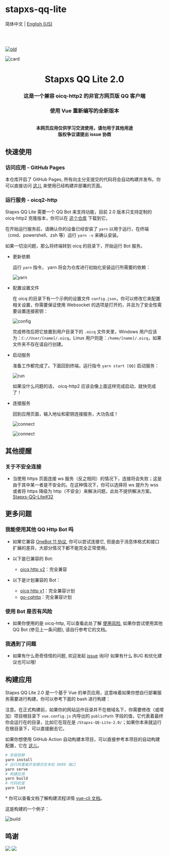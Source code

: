 # stapxs-qq-lite

简体中文 | [English (US)](README/en_US.md)

<br>
<br>

[![old](README/to-old-ver.png)](https://github.com/Stapxs/Stapxs-QQ-Lite)

![card](README/card.png)

<div align="center">
    <h1>Stapxs QQ Lite 2.0</h1>
    <h3>这是一个兼容 oicq-http2 的非官方网页版 QQ 客户端</h3>
    <h3>使用 Vue 重新编写的全新版本</h3><br>
    <strong>本网页应用仅供学习交流使用，请勿用于其他用途</strong><br>
    <strong>版权争议请提出 issue 协商</strong>
</div>

## 快速使用
### 访问应用 - GitHub Pages
本仓库开启了 GitHub Pages, 所有向主分支提交的代码将会自动构建并发布。你可以直接访问 [这儿](https://stapxs.github.io/Stapxs-QQ-Lite-2.0) 来使用已经构建并部署的页面。

### 运行服务 - oicq2-http
Stapxs QQ Lite 需要一个 QQ Bot 来支持功能，目前 2.0 版本只支持定制的 oicq-http2 克隆版本，你可以在 [这个仓库](https://github.com/Tim-Paik/oicq-http2) 下载到它。

在开始运行服务前，请确认你的设备已经安装了 `yarn` 以用于运行，在终端（cmd、powershell、zsh 等）运行 `yarn -v` 来确认安装。

如果一切没问题，那么将终端转到 oicq 的目录下，开始运行 Bot 服务。

- 更新依赖
    
    运行 `yarn` 指令， yarn 将会为仓库进行初始化安装运行所需要的依赖：

    ![yarn](README/yarn.png)

- 配置设置文件

    在 oicq 的目录下有一个示例的设置文件 `config.json`，你可以修改它来配置相关设置，你需要保证使用 Websocket 的选项是打开的，并且为了安全性需要设置连接密钥：

    ![config](README/config.png)

    完成修改后把它放置到用户目录下的 `.oicq` 文件夹里，Windows 用户应该为：`C://User/[name]/.oicq`，Linux 用户则是：`/home/[name]/.oicq`，如果文件夹不存在请自行创建。

- 启动服务

    准备工作都完成了。下面回到终端，运行指令 `yarn start [QQ]` 启动服务：

    ![run](README/run.png)

    如果没什么问题的话， oicq-http2 应该会像上面这样完成启动，就快完成了！

- 连接服务

    回到应用页面，输入地址和密钥连接服务，大功告成！

    ![connect](README/connect.png)

    
    ![connect](README/home.png)

## 其他提醒

### 关于不安全连接
- 当使用 https 页面连接 ws 服务（反之相同）的情况下，连接将会失败；这是由于其中某一者是不安全的。在这种情况下，你可以选择将 ws 提升为 wss 或者将 https 降级为 http（不安全）来解决问题，此处不提供解决方案。[Stapxs-QQ-Lite#32](https://github.com/Stapxs/Stapxs-QQ-Lite/issues/32)

## 更多问题

### 我能使用其他 QQ Http Bot 吗

- 如果它兼容 [OneBot 11 协议](<https://github.com/botuniverse/onebot-11>), 你可以尝试连接它, 但是由于消息体格式和接口扩展的差异，大部分情况下都不能完全正常使用。
- 以下是已兼容的 Bot:

    - [oicq http v2](https://github.com/Tim-Paik/oicq-http2)：完全兼容

- 以下是计划兼容的 Bot：

    - [oicq http v1](https://github.com/takayama-lily/oicq/tree/master/http-api)：完全兼容计划
    - [go-cqhttp](https://github.com/Mrs4s/go-cqhttp)：完全兼容计划

### 使用 Bot 是否有风险

- 如果你使用的是 oicq-http, 可以查看此处了解 [使用风险](<https://github.com/takayama-lily/oicq/wiki/98.%E5%85%B3%E4%BA%8E%E8%B4%A6%E5%8F%B7%E5%86%BB%E7%BB%93%E5%92%8C%E9%A3%8E%E6%8E%A7>), 如果你尝试使用其他 QQ Bot (参见上一条问题), 请自行参考它的文档。

### 我遇到了问题

- 如果有什么奇奇怪怪的问题, 欢迎发起 [issue](<https://github.com/Stapxs/Stapxs-QQ-Lite/issues>) 询问! 如果有什么 BUG 和优化建议也可以哦! 

## 构建应用
Stapxs QQ Lite 2.0 是一个基于 Vue 的单页应用，这意味着如果你想自行部署服务需要进行构建，你可以参考下面的 bash 进行构建：

注意。在正式构建前，如果你的网站运作目录并不在根域名下，你需要修改（或增加）项目根目录下 `vue.config.js` 内导出的 `publicPath` 字段的值，它代表着最终你会运行在的目录，比如它在现在是 `/Stapxs-QQ-Lite-2.0/`；如果你本来就运行在根目录下，可以直接删去它。

如果你想使用 GitHub Action 自动构建本项目，可以直接参考本项目的自动构建配置，它在 [这儿](.github/workflows//vue-build.yml)。

``` bash
# 安装依赖
yarn install
# 运行热重载开发模式在本机 8080 端口
yarn serve
# 构建应用
yarn build
# 代码检查
yarn lint
```

\* 你可以查看文档了解构建流程详情 [vue-cli 文档](https://cli.vuejs.org/config/)。

这是构建的一个例子：

![build](README/build.png)

## 鸣谢
<a href="https://github.com/Logic-Accepted"><img  src="https://avatars.githubusercontent.com/u/36406453?s=48&v=4"></a>
<a href="https://github.com/doodlehuang"><img  src="https://avatars.githubusercontent.com/u/25525621?s=48&v=4"></a>

